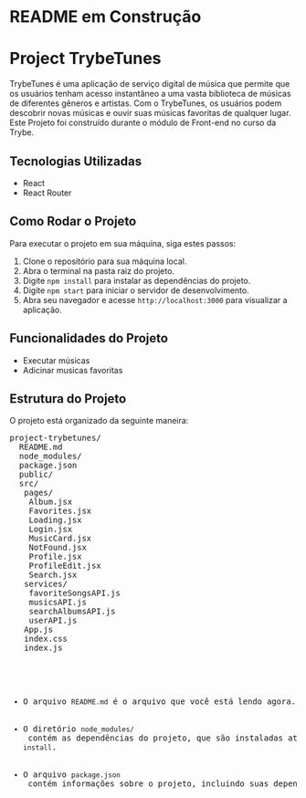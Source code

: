 <h1>README em Construção</h1>
<h1>Project TrybeTunes</h1>

<p>TrybeTunes é uma aplicação de serviço digital de música que permite que os usuários tenham acesso instantâneo a uma vasta biblioteca de músicas de diferentes gêneros e artistas. Com o TrybeTunes, os usuários podem descobrir novas músicas e ouvir suas músicas favoritas de qualquer lugar. Este Projeto foi construído durante o módulo de Front-end no curso da Trybe. </p>

<h2>Tecnologias Utilizadas</h2>

<ul>
  <li>React</li>
  <li>React Router</li>
</ul>

<h2>Como Rodar o Projeto</h2>

<p>Para executar o projeto em sua máquina, siga estes passos:</p>

<ol>
  <li>Clone o repositório para sua máquina local.</li>
  <li>Abra o terminal na pasta raiz do projeto.</li>
  <li>Digite <code>npm install</code> para instalar as dependências do projeto.</li>
  <li>Digite <code>npm start</code> para iniciar o servidor de desenvolvimento.</li>
  <li>Abra seu navegador e acesse <code>http://localhost:3000</code> para visualizar a aplicação.</li>
</ol>

<h2>Funcionalidades do Projeto</h2>

<ul>
  <li>Executar músicas</li>
  <li>Adicinar musicas favoritas</li>
</ul>

<h2>Estrutura do Projeto</h2>

<p>O projeto está organizado da seguinte maneira:</p>

<pre>
project-trybetunes/
  README.md
  node_modules/
  package.json
  public/   
  src/
   pages/
    Album.jsx
    Favorites.jsx
    Loading.jsx
    Login.jsx
    MusicCard.jsx
    NotFound.jsx
    Profile.jsx
    ProfileEdit.jsx
    Search.jsx
   services/
    favoriteSongsAPI.js
    musicsAPI.js
    searchAlbumsAPI.js
    userAPI.js
   App.js
   index.css
   index.js
   
   <ul>
  <li>O arquivo <code>README.md</code> é o arquivo que você está lendo agora.</li>
  <li>O diretório <code>node_modules/</code> contém as dependências do projeto, que são instaladas através do comando <code>npm install</code>.</li>
  <li>O arquivo <code>package.json</code> contém informações sobre o projeto, incluindo suas dependências.</li>
 <ul>


